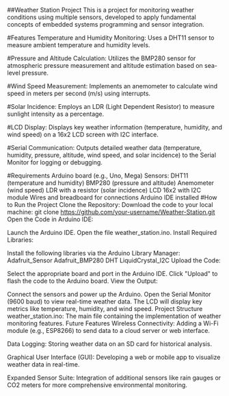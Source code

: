 ##Weather Station Project
This is a project for monitoring weather conditions using multiple sensors, developed to apply fundamental concepts of embedded systems programming and sensor integration.

#Features
Temperature and Humidity Monitoring:
Uses a DHT11 sensor to measure ambient temperature and humidity levels.

#Pressure and Altitude Calculation:
Utilizes the BMP280 sensor for atmospheric pressure measurement and altitude estimation based on sea-level pressure.

#Wind Speed Measurement:
Implements an anemometer to calculate wind speed in meters per second (m/s) using interrupts.

#Solar Incidence:
Employs an LDR (Light Dependent Resistor) to measure sunlight intensity as a percentage.

#LCD Display:
Displays key weather information (temperature, humidity, and wind speed) on a 16x2 LCD screen with I2C interface.

#Serial Communication:
Outputs detailed weather data (temperature, humidity, pressure, altitude, wind speed, and solar incidence) to the Serial Monitor for logging or debugging.

#Requirements
Arduino board (e.g., Uno, Mega)
Sensors:
DHT11 (temperature and humidity)
BMP280 (pressure and altitude)
Anemometer (wind speed)
LDR with a resistor (solar incidence)
LCD 16x2 with I2C module
Wires and breadboard for connections
Arduino IDE installed
#How to Run the Project
Clone the Repository:
Download the code to your local machine:
git clone https://github.com/your-username/Weather-Station.git
Open the Code in Arduino IDE:

Launch the Arduino IDE.
Open the file weather_station.ino.
Install Required Libraries:

Install the following libraries via the Arduino Library Manager:
Adafruit_Sensor
Adafruit_BMP280
DHT
LiquidCrystal_I2C
Upload the Code:

Select the appropriate board and port in the Arduino IDE.
Click "Upload" to flash the code to the Arduino board.
View the Output:

Connect the sensors and power up the Arduino.
Open the Serial Monitor (9600 baud) to view real-time weather data.
The LCD will display key metrics like temperature, humidity, and wind speed.
Project Structure
weather_station.ino: The main file containing the implementation of weather monitoring features.
Future Features
Wireless Connectivity:
Adding a Wi-Fi module (e.g., ESP8266) to send data to a cloud server or web interface.

Data Logging:
Storing weather data on an SD card for historical analysis.

Graphical User Interface (GUI):
Developing a web or mobile app to visualize weather data in real-time.

Expanded Sensor Suite:
Integration of additional sensors like rain gauges or CO2 meters for more comprehensive environmental monitoring.
